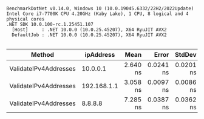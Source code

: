 ```

BenchmarkDotNet v0.14.0, Windows 10 (10.0.19045.6332/22H2/2022Update)
Intel Core i7-7700K CPU 4.20GHz (Kaby Lake), 1 CPU, 8 logical and 4 physical cores
.NET SDK 10.0.100-rc.1.25451.107
  [Host]     : .NET 10.0.0 (10.0.25.45207), X64 RyuJIT AVX2
  DefaultJob : .NET 10.0.0 (10.0.25.45207), X64 RyuJIT AVX2


```
| Method                | ipAddress   | Mean     | Error     | StdDev    | Allocated |
|---------------------- |------------ |---------:|----------:|----------:|----------:|
| ValidateIPv4Addresses | 10.0.0.1    | 2.640 ns | 0.0241 ns | 0.0201 ns |         - |
| ValidateIPv4Addresses | 192.168.1.1 | 3.058 ns | 0.0097 ns | 0.0086 ns |         - |
| ValidateIPv4Addresses | 8.8.8.8     | 7.285 ns | 0.0387 ns | 0.0362 ns |         - |
